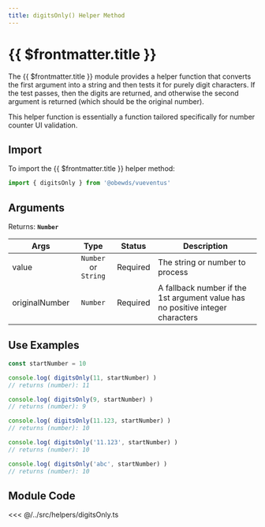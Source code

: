 ```yaml
---
title: digitsOnly() Helper Method
---
```



<script setup>
    import DocsPackageVersion from '../../../src/views/compos/DocsPackageVersion.vue'
</script>



# {{ $frontmatter.title }}

The {{ $frontmatter.title }} module provides a helper function that converts the first argument into a string and then tests it for purely digit characters. If the test passes, then the digits are returned, and otherwise the second argument is returned (which should be the original number).

This helper function is essentially a function tailored specifically for number counter UI validation.







## Import

To import the {{ $frontmatter.title }} helper method:

```javascript
import { digitsOnly } from '@obewds/vueventus'
```





## Arguments

Returns: **`Number`**  

| Args           | Type                 | Status     | Description |
|----------------|:--------------------:|:----------:|-------------|
| value          | `Number` or `String` | Required   | The string or number to process |
| originalNumber | `Number`             | Required   | A fallback number if the 1st argument value has no positive integer characters |






## Use Examples

```javascript
const startNumber = 10

console.log( digitsOnly(11, startNumber) )
// returns (number): 11

console.log( digitsOnly(9, startNumber) )
// returns (number): 9

console.log( digitsOnly(11.123, startNumber) )
// returns (number): 10

console.log( digitsOnly('11.123', startNumber) )
// returns (number): 10

console.log( digitsOnly('abc', startNumber) )
// returns (number): 10
```









## Module Code

<<< @/../src/helpers/digitsOnly.ts






<DocsPackageVersion/>
